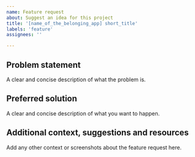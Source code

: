 ```yaml
---
name: Feature request
about: Suggest an idea for this project
title: '[name_of_the_belonging_app] short_title'
labels: 'feature'
assignees: ''

---
```


## Problem statement
A clear and concise description of what the problem is.

## Preferred solution
A clear and concise description of what you want to happen.

## Additional context, suggestions and resources
Add any other context or screenshots about the feature request here.
